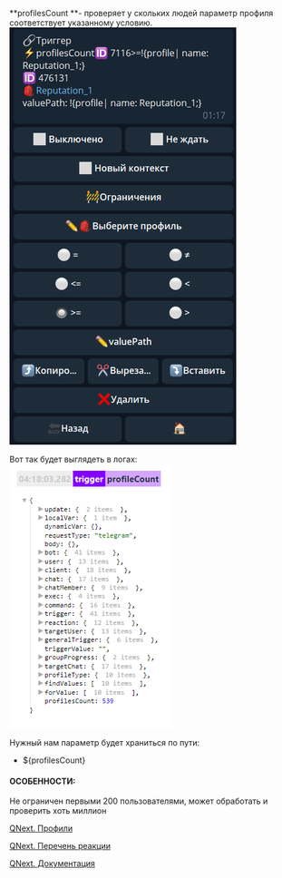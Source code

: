 
**profilesCount **- проверяет у скольких людей параметр профиля соответствует указанному условию.
![](./1.png)

Вот так будет выглядеть в логах: 
![](./2.png)

Нужный нам параметр будет храниться по пути: 
* ${profilesCount} 


#### ОСОБЕННОСТИ:

Не ограничен первыми 200 пользователями, может обработать и проверить хоть миллион



[QNext. Профили](/docs-test/ph/QNext-admin-profile-about-04-25)

[QNext. Перечень реакции](/docs-test/ph/QNext-admin-reaction-about-05-01)

[QNext. Документация](/docs-test/ph/QNext-admin-documentation-05-08)

